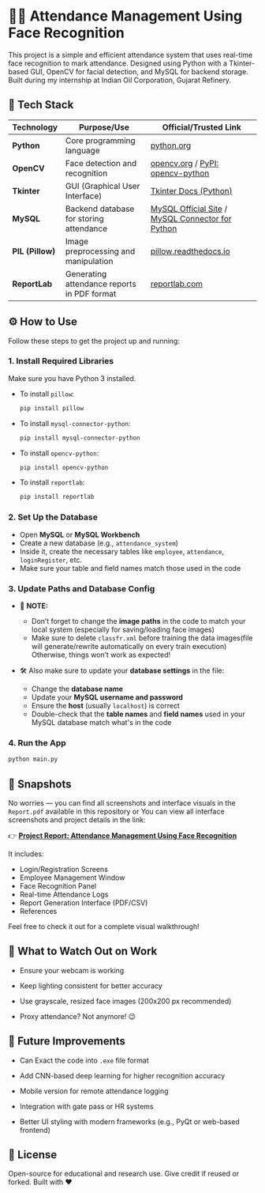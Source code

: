 
# 👨‍💼 Attendance Management Using Face Recognition

This project is a simple and efficient attendance system that uses real-time face recognition to mark attendance. Designed using Python with a Tkinter-based GUI, OpenCV for facial detection, and MySQL for backend storage. Built during my internship at Indian Oil Corporation, Gujarat Refinery.




## 🧰 Tech Stack

| Technology       | Purpose/Use                                 | Official/Trusted Link |
|------------------|----------------------------------------------|------------------------|
| **Python**        | Core programming language                   | [python.org](https://www.python.org/) |
| **OpenCV**        | Face detection and recognition              | [opencv.org](https://opencv.org/) / [PyPI: opencv-python](https://pypi.org/project/opencv-python/) |
| **Tkinter**       | GUI (Graphical User Interface)              | [Tkinter Docs (Python)](https://docs.python.org/3/library/tkinter.html) |
| **MySQL**         | Backend database for storing attendance     | [MySQL Official Site](https://www.mysql.com/) / [MySQL Connector for Python](https://dev.mysql.com/doc/connector-python/en/) |
| **PIL (Pillow)**  | Image preprocessing and manipulation         | [pillow.readthedocs.io](https://pillow.readthedocs.io/en/stable/) |
| **ReportLab**     | Generating attendance reports in PDF format | [reportlab.com](https://www.reportlab.com/documentation/) |

## ⚙️ How to Use
Follow these steps to get the project up and running:

### 1. Install Required Libraries
Make sure you have Python 3 installed.
- To install `pillow`:
    ```bash
    pip install pillow
    ```
- To install `mysql-connector-python`:
    ```bash
    pip install mysql-connector-python
    ```
- To install `opencv-python`:
    ```bash
    pip install opencv-python
    ```
- To install `reportlab`:
    ```bash
    pip install reportlab
    ```

### 2. Set Up the Database
- Open **MySQL** or **MySQL Workbench**
- Create a new database (e.g., `attendance_system`)
- Inside it, create the necessary tables like `employee`, `attendance`, `loginRegister`, etc.
- Make sure your table and field names match those used in the code

### 3. Update Paths and Database Config

- 📌 **NOTE:** 
    - Don’t forget to change the **image paths** in the code to match your local system (especially for saving/loading face images)
    - Make sure to delete `classfr.xml` before training the data images(file will generate/rewrite automatically on every train execution)
    Otherwise, things won’t work as expected!
  
- 🛠️ Also make sure to update your **database settings** in the file:
  - Change the **database name**
  - Update your **MySQL username and password**
  - Ensure the **host** (usually `localhost`) is correct
  - Double-check that the **table names** and **field names** used in your MySQL database match what's in the code

### 4. Run the App
```bash
python main.py
```


## 📸 Snapshots

No worries — you can find all screenshots and interface visuals in the `Report.pdf` available in this repository or You can view all interface screenshots and project details in the link:

👉 [**Project Report: Attendance Management Using Face Recognition**](https://github.com/RyoHaradaps/Attendance-Management-Using-Face-Recognition/blob/33bfdfa2ee01b8c7df5ce9e99392430339f55a88/Report.pdf)

It includes:
- Login/Registration Screens
- Employee Management Window
- Face Recognition Panel
- Real-time Attendance Logs
- Report Generation Interface (PDF/CSV)
- References

Feel free to check it out for a complete visual walkthrough!
## 🤔 What to Watch Out on Work

- Ensure your webcam is working

- Keep lighting consistent for better accuracy

- Use grayscale, resized face images (200x200 px recommended)

- Proxy attendance? Not anymore! 😉

## 📌 Future Improvements

- Can Exact the code into `.exe` file format

- Add CNN-based deep learning for higher recognition accuracy

- Mobile version for remote attendance logging

- Integration with gate pass or HR systems

- Better UI styling with modern frameworks (e.g., PyQt or web-based frontend)

## 📄 License
Open-source for educational and research use. Give credit if reused or forked.
Built with ❤️